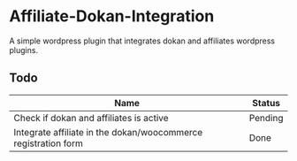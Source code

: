 # Affiliate-Dokan-Integration
A simple wordpress plugin that integrates dokan and affiliates wordpress plugins.

## Todo
| Name | Status |
|------|--------|
| Check if dokan and affiliates is active | Pending |
| Integrate affiliate in the dokan/woocommerce registration form | Done |
